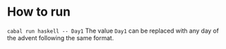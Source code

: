 # How to run
```cabal run haskell -- Day1```
The value `Day1` can be replaced with any day of the advent following the same format.
